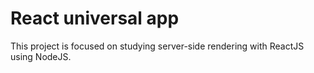 # React universal app

This project is focused on studying server-side rendering with ReactJS using NodeJS.